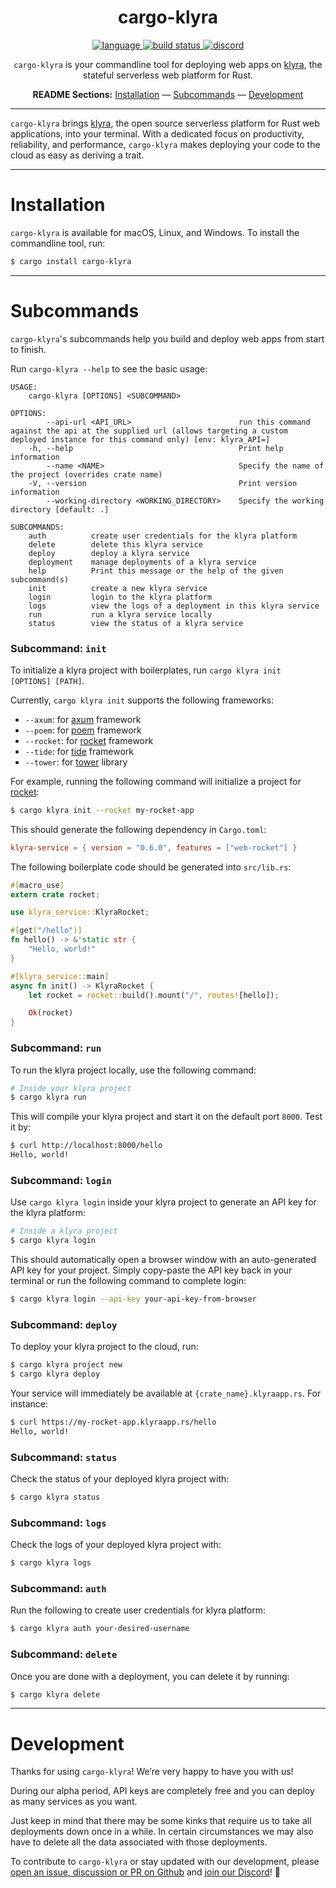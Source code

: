 <div align="center">

# cargo-klyra

<p align=center>
  <a href="https://github.com/klyra-hq/klyra/search?l=rust">
    <img alt="language" src="https://img.shields.io/badge/language-Rust-orange.svg">
  </a>
  <a href="https://github.com/klyra-hq/klyra/actions">
    <img alt="build status" src="https://img.shields.io/github/workflow/status/klyra-hq/klyra/cargo-test"/>
  </a>
  <a href="https://discord.gg/H33rRDTm3p">
    <img alt="discord" src="https://img.shields.io/discord/803236282088161321?logo=discord"/>
  </a>
</p>

`cargo-klyra` is your commandline tool for deploying web apps on [klyra](https://www.klyra.rs/), the stateful serverless web platform for Rust.

**README Sections:** [Installation](#installation) — [Subcommands](#subcommands) — [Development](#development)

</div>

---

`cargo-klyra` brings [klyra](https://www.klyra.rs/), the open source serverless platform for Rust web applications, into your terminal. With a dedicated focus on productivity, reliability, and performance, `cargo-klyra` makes deploying your code to the cloud as easy as deriving a trait.

---

<a id="installation">
<h1>Installation</h1>
</a>

`cargo-klyra` is available for macOS, Linux, and Windows. To install the commandline tool, run:

```sh
$ cargo install cargo-klyra
```

---

<a id="subcommands">
<h1>Subcommands</h1>
</a>

`cargo-klyra`'s subcommands help you build and deploy web apps from start to finish.

Run `cargo-klyra --help` to see the basic usage:

```
USAGE:
    cargo-klyra [OPTIONS] <SUBCOMMAND>

OPTIONS:
        --api-url <API_URL>                        run this command against the api at the supplied url (allows targeting a custom deployed instance for this command only) [env: klyra_API=]
    -h, --help                                     Print help information
        --name <NAME>                              Specify the name of the project (overrides crate name)
    -V, --version                                  Print version information
        --working-directory <WORKING_DIRECTORY>    Specify the working directory [default: .]

SUBCOMMANDS:
    auth          create user credentials for the klyra platform
    delete        delete this klyra service
    deploy        deploy a klyra service
    deployment    manage deployments of a klyra service
    help          Print this message or the help of the given subcommand(s)
    init          create a new klyra service
    login         login to the klyra platform
    logs          view the logs of a deployment in this klyra service
    run           run a klyra service locally
    status        view the status of a klyra service
```

### Subcommand: `init`

To initialize a klyra project with boilerplates, run `cargo klyra init [OPTIONS] [PATH]`. 

Currently, `cargo klyra init` supports the following frameworks:

- `--axum`: for [axum](https://github.com/tokio-rs/axum) framework
- `--poem`: for [poem](https://github.com/poem-web/poem) framework
- `--rocket`: for [rocket](https://rocket.rs/) framework
- `--tide`: for [tide](https://github.com/http-rs/tide) framework
- `--tower`: for [tower](https://github.com/tower-rs/tower) library

For example, running the following command will initialize a project for [rocket](https://rocket.rs/):

```sh
$ cargo klyra init --rocket my-rocket-app
```

This should generate the following dependency in `Cargo.toml`:
```toml
klyra-service = { version = "0.6.0", features = ["web-rocket"] }
```

The following boilerplate code should be generated into `src/lib.rs`:

```rust
#[macro_use]
extern crate rocket;

use klyra_service::KlyraRocket;

#[get("/hello")]
fn hello() -> &'static str {
    "Hello, world!"
}

#[klyra_service::main]
async fn init() -> KlyraRocket {
    let rocket = rocket::build().mount("/", routes![hello]);

    Ok(rocket)
}
```

### Subcommand: `run`

To run the klyra project locally, use the following command:

```sh
# Inside your klyra project
$ cargo klyra run
```

This will compile your klyra project and start it on the default port `8000`. Test it by:

```sh
$ curl http://localhost:8000/hello
Hello, world!
```

### Subcommand: `login`

Use `cargo klyra login` inside your klyra project to generate an API key for the klyra platform:

```sh
# Inside a klyra project
$ cargo klyra login
```

This should automatically open a browser window with an auto-generated API key for your project. Simply copy-paste the API key back in your terminal or run the following command to complete login:

```sh
$ cargo klyra login --api-key your-api-key-from-browser
```

### Subcommand: `deploy`

To deploy your klyra project to the cloud, run:

```sh
$ cargo klyra project new
$ cargo klyra deploy
```

Your service will immediately be available at `{crate_name}.klyraapp.rs`. For instance:

```sh
$ curl https://my-rocket-app.klyraapp.rs/hello
Hello, world!
```

### Subcommand: `status`

Check the status of your deployed klyra project with:

```sh
$ cargo klyra status
```

### Subcommand: `logs`

Check the logs of your deployed klyra project with:

```sh
$ cargo klyra logs
```

### Subcommand: `auth`

Run the following to create user credentials for klyra platform:

```sh
$ cargo klyra auth your-desired-username
```

### Subcommand: `delete`

Once you are done with a deployment, you can delete it by running:

```sh
$ cargo klyra delete
```

---

<a id="development">
<h1>Development</h1>
</a>

Thanks for using `cargo-klyra`! We’re very happy to have you with us!

During our alpha period, API keys are completely free and you can deploy as many services as you want.

Just keep in mind that there may be some kinks that require us to take all deployments down once in a while. In certain circumstances we may also have to delete all the data associated with those deployments.

To contribute to `cargo-klyra` or stay updated with our development, please [open an issue, discussion or PR on Github](https://github.com/klyra-hq/klyra) and [join our Discord](https://discord.gg/H33rRDTm3p)! 🚀
